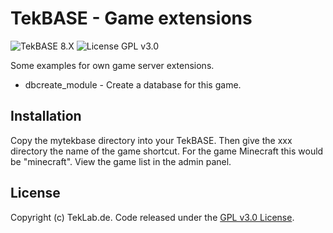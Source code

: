 # TekBASE - Game extensions
![TekBASE 8.X](https://img.shields.io/badge/TekBASE-8.X-green.svg) ![License GPL v3.0](https://img.shields.io/badge/License-GPL_v3.0-blue.svg)

Some examples for own game server extensions. 

* dbcreate_module - Create a database for this game.

## Installation
Copy the mytekbase directory into your TekBASE. Then give the xxx directory the name of the game shortcut. For the game Minecraft this would be "minecraft". View the game list in the admin panel.

## License
Copyright (c) TekLab.de. Code released under the [GPL v3.0 License](http://https://gitgem.com/TekLab/tekbase-game-extensions/src/branch/master/LICENSE).
